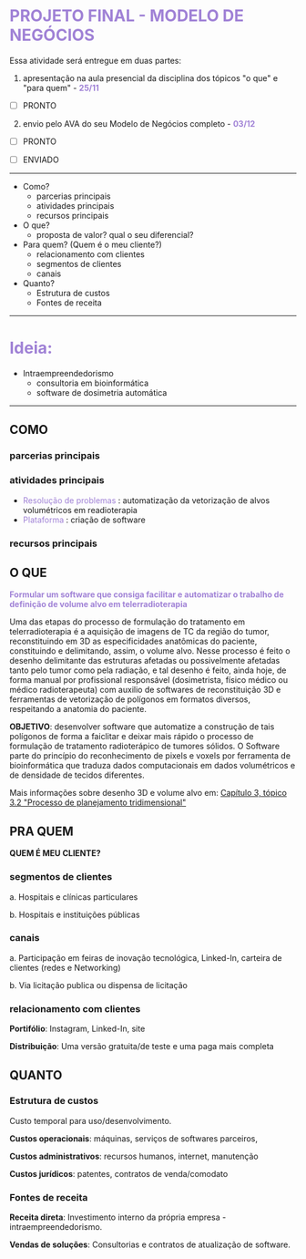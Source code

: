 # <span style="color:#A082D6">**PROJETO FINAL - MODELO DE NEGÓCIOS**</span>

Essa atividade será entregue em duas partes:

1. apresentação na aula presencial da disciplina dos tópicos "o que" e "para quem" - <span style="color:#A082D6">**25/11**</span>

- [ ] PRONTO

2. envio pelo AVA do seu Modelo de Negócios completo - <span style="color:#A082D6">**03/12**</span>

- [ ] PRONTO

- [ ] ENVIADO

----------

- Como?
    - parcerias principais
    - atividades principais
    - recursos principais
- O que?
    - proposta de valor? qual o seu diferencial?
- Para quem? (Quem é o meu cliente?)
    - relacionamento com clientes
    - segmentos de clientes
    - canais
- Quanto?
    - Estrutura de custos
    - Fontes de receita

----------
# <span style="color:#A082D6">Ideia:</span>

- Intraempreendedorismo
    - consultoria em bioinformática
    - software de dosimetria automática

---------
## COMO

### parcerias principais

### atividades principais

- <span style="color:#A082D6"> Resolução de problemas </span>: automatização da vetorização de alvos volumétricos em readioterapia
- <span style="color:#A082D6"> Plataforma </span>: criação de software

### recursos principais

## O QUE

<span style="color:#A082D6"> **Formular um software que consiga facilitar e automatizar o trabalho de definição de volume alvo em telerradioterapia** </span>

Uma das etapas do processo de formulação do tratamento em telerradioterapia é a aquisição de imagens de TC da região do tumor, reconstituindo em 3D as especificidades anatômicas do paciente, constituindo e delimitando, assim, o volume alvo. Nesse processo é feito o desenho delimitante das estruturas afetadas ou possivelmente afetadas tanto pelo tumor como pela radiação, e tal desenho é feito, ainda hoje, de forma manual por profissional responsável (dosimetrista, físico médico ou médico radioterapeuta) com auxilio de softwares de reconstituição 3D e ferramentas de vetorização de polígonos em formatos diversos, respeitando a anatomia do paciente.

**OBJETIVO**: desenvolver software que automatize a construção de tais polígonos de forma a faiclitar e deixar mais rápido o processo de formulação de tratamento radioterápico de tumores sólidos. O Software parte do princípio do reconhecimento de pixels e voxels por ferramenta de bioinformática que traduza dados computacionais em dados volumétricos e de densidade de tecidos diferentes.

Mais informações sobre desenho 3D e volume alvo em:
[Capítulo 3, tópico 3.2 "Processo de planejamento tridimensional"](https://www.teses.usp.br/teses/disponiveis/85/85131/tde-27112007-144824/publico/tese_maria_esmeralda.pdf)


## PRA QUEM
__QUEM É MEU CLIENTE?__

### segmentos de clientes

a. Hospitais e clínicas particulares

b. Hospitais e instituições públicas

### canais

a. Participação em feiras de inovação tecnológica, Linked-In, carteira de clientes (redes e Networking)

b. Via licitação publica ou dispensa de licitação

### relacionamento com clientes

**Portifólio**: Instagram, Linked-In, site

**Distribuição**: Uma versão gratuita/de teste e uma paga mais completa

## QUANTO

### Estrutura de custos

Custo temporal para uso/desenvolvimento.

**Custos operacionais**: máquinas, serviços de softwares parceiros, 

**Custos administrativos**: recursos humanos, internet, manutenção

**Custos jurídicos**: patentes, contratos de venda/comodato

### Fontes de receita

**Receita direta**: Investimento interno da própria empresa - intraempreendedorismo.

**Vendas de soluções**: Consultorias e contratos de atualização de software.
